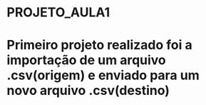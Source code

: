 # PROJETO_AULA1
# Primeiro projeto realizado foi a importação de um arquivo .csv(origem) e enviado para um novo arquivo .csv(destino)
